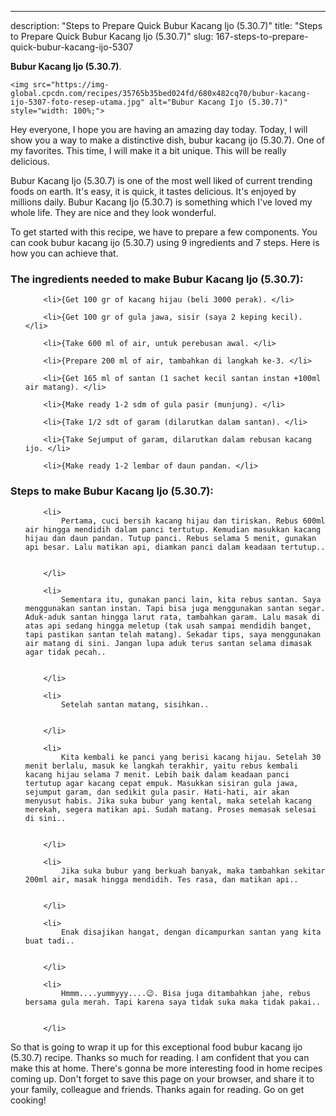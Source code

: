 ---
description: "Steps to Prepare Quick Bubur Kacang Ijo (5.30.7)"
title: "Steps to Prepare Quick Bubur Kacang Ijo (5.30.7)"
slug: 167-steps-to-prepare-quick-bubur-kacang-ijo-5307

<p>
	<strong>Bubur Kacang Ijo (5.30.7)</strong>. 
	
</p>
<p>
	
	<img src="https://img-global.cpcdn.com/recipes/35765b35bed024fd/680x482cq70/bubur-kacang-ijo-5307-foto-resep-utama.jpg" alt="Bubur Kacang Ijo (5.30.7)" style="width: 100%;">
	
	
</p>
<p>
	Hey everyone, I hope you are having an amazing day today. Today, I will show you a way to make a distinctive dish, bubur kacang ijo (5.30.7). One of my favorites. This time, I will make it a bit unique. This will be really delicious.
</p>
	
<p>
	Bubur Kacang Ijo (5.30.7) is one of the most well liked of current trending foods on earth. It's easy, it is quick, it tastes delicious. It's enjoyed by millions daily. Bubur Kacang Ijo (5.30.7) is something which I've loved my whole life. They are nice and they look wonderful.
</p>
<p>
	
</p>

<p>
To get started with this recipe, we have to prepare a few components. You can cook bubur kacang ijo (5.30.7) using 9 ingredients and 7 steps. Here is how you can achieve that.
</p>

<h3>The ingredients needed to make Bubur Kacang Ijo (5.30.7):</h3>

<ol>
	
		<li>{Get 100 gr of kacang hijau (beli 3000 perak). </li>
	
		<li>{Get 100 gr of gula jawa, sisir (saya 2 keping kecil). </li>
	
		<li>{Take 600 ml of air, untuk perebusan awal. </li>
	
		<li>{Prepare 200 ml of air, tambahkan di langkah ke-3. </li>
	
		<li>{Get 165 ml of santan (1 sachet kecil santan instan +100ml air matang). </li>
	
		<li>{Make ready 1-2 sdm of gula pasir (munjung). </li>
	
		<li>{Take 1/2 sdt of garam (dilarutkan dalam santan). </li>
	
		<li>{Take Sejumput of garam, dilarutkan dalam rebusan kacang ijo. </li>
	
		<li>{Make ready 1-2 lembar of daun pandan. </li>
	
</ol>
<p>
	
</p>

<h3>Steps to make Bubur Kacang Ijo (5.30.7):</h3>

<ol>
	
		<li>
			Pertama, cuci bersih kacang hijau dan tiriskan. Rebus 600ml air hingga mendidih dalam panci tertutup. Kemudian masukkan kacang hijau dan daun pandan. Tutup panci. Rebus selama 5 menit, gunakan api besar. Lalu matikan api, diamkan panci dalam keadaan tertutup..
			
			
		</li>
	
		<li>
			Sementara itu, gunakan panci lain, kita rebus santan. Saya menggunakan santan instan. Tapi bisa juga menggunakan santan segar. Aduk-aduk santan hingga larut rata, tambahkan garam. Lalu masak di atas api sedang hingga meletup (tak usah sampai mendidih banget, tapi pastikan santan telah matang). Sekadar tips, saya menggunakan air matang di sini. Jangan lupa aduk terus santan selama dimasak agar tidak pecah..
			
			
		</li>
	
		<li>
			Setelah santan matang, sisihkan..
			
			
		</li>
	
		<li>
			Kita kembali ke panci yang berisi kacang hijau. Setelah 30 menit berlalu, masuk ke langkah terakhir, yaitu rebus kembali kacang hijau selama 7 menit. Lebih baik dalam keadaan panci tertutup agar kacang cepat empuk. Masukkan sisiran gula jawa, sejumput garam, dan sedikit gula pasir. Hati-hati, air akan menyusut habis. Jika suka bubur yang kental, maka setelah kacang merekah, segera matikan api. Sudah matang. Proses memasak selesai di sini..
			
			
		</li>
	
		<li>
			Jika suka bubur yang berkuah banyak, maka tambahkan sekitar 200ml air, masak hingga mendidih. Tes rasa, dan matikan api..
			
			
		</li>
	
		<li>
			Enak disajikan hangat, dengan dicampurkan santan yang kita buat tadi..
			
			
		</li>
	
		<li>
			Hmmm....yummyyy....😉. Bisa juga ditambahkan jahe, rebus bersama gula merah. Tapi karena saya tidak suka maka tidak pakai..
			
			
		</li>
	
</ol>

<p>
	
</p>

<p>
	So that is going to wrap it up for this exceptional food bubur kacang ijo (5.30.7) recipe. Thanks so much for reading. I am confident that you can make this at home. There's gonna be more interesting food in home recipes coming up. Don't forget to save this page on your browser, and share it to your family, colleague and friends. Thanks again for reading. Go on get cooking!
</p>
